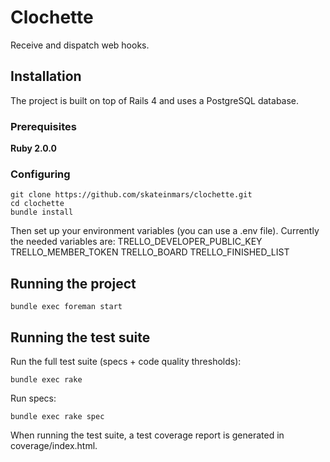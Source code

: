 # Clochette

Receive and dispatch web hooks.

## Installation

The project is built on top of Rails 4 and uses a PostgreSQL database.

### Prerequisites

**Ruby 2.0.0**

### Configuring

    git clone https://github.com/skateinmars/clochette.git
    cd clochette
    bundle install

Then set up your environment variables (you can use a .env file).
Currently the needed variables are:
    TRELLO_DEVELOPER_PUBLIC_KEY
    TRELLO_MEMBER_TOKEN
    TRELLO_BOARD
    TRELLO_FINISHED_LIST

## Running the project

    bundle exec foreman start

## Running the test suite

Run the full test suite (specs + code quality thresholds):

    bundle exec rake

Run specs:

    bundle exec rake spec

When running the test suite, a test coverage report is generated in coverage/index.html.
